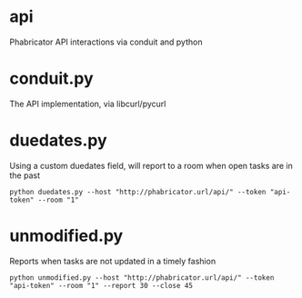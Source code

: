 api
===

Phabricator API interactions via conduit and python

# conduit.py

The API implementation, via libcurl/pycurl

# duedates.py

Using a custom duedates field, will report to a room when open tasks are in the past

```
python duedates.py --host "http://phabricator.url/api/" --token "api-token" --room "1"
```

# unmodified.py

Reports when tasks are not updated in a timely fashion

```
python unmodified.py --host "http://phabricator.url/api/" --token "api-token" --room "1" --report 30 --close 45
```
